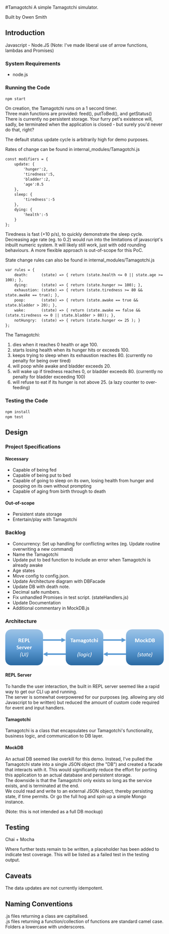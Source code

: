 #Tamagotchi
A simple Tamagotchi simulator.

Built by Owen Smith


## Introduction
Javascript - Node.JS 
(Note: I've made liberal use of arrow functions, lambdas and Promises)



### System Requirements
- node.js

### Running the Code

`npm start`

On creation, the Tamagotchi runs on a 1 second timer.   
Three main functions are provided: feed(), putToBed(), and getStatus()  
There is currently no persistent storage. Your furry pet's existence will, sadly, be terminated when the application is closed - but surely you'd never do that, right?

The default status update cycle is arbitrarily high for demo purposes.

Rates of change can be found in internal_modules/Tamagotchi.js
```
const modifiers = {
	update: {
		'hunger':2,
		'tiredness':5,
		'bladder':2,
		'age':0.5
	},
	sleep: {
		'tiredness':-5
	},
	dying: {
		'health':-5
	}
};
```

Tiredness is fast (+10 p/s), to quickly demonstrate the sleep cycle.  
Decreasing age rate (eg. to 0.2) would run into the limitations of javascript's inbuilt numeric system. It will likely still work, just with odd rounding behaviours. A more flexible approach is out-of-scope for this PoC.


State change rules can also be found in internal_modules/Tamagotchi.js
```
var rules = {
	death: 		(state) => { return (state.health <= 0 || state.age >= 100); },
	dying: 		(state) => { return (state.hunger >= 100); },
	exhaustion: (state) => { return (state.tiredness >= 80 && state.awake == true); },
	poop: 		(state) => { return (state.awake == true && state.bladder > 20); },
	wake: 		(state) => { return (state.awake == false && (state.tiredness <= 0 || state.bladder > 80)); },
	notHungry:	(state) => { return (state.hunger <= 25 ); }
};
```

The Tamagotchi:
1) dies when it reaches 0 health or age 100.  
2) starts losing health when its hunger hits or exceeds 100.  
3) keeps trying to sleep when its exhaustion reaches 80. (currently no penalty for being over tired)  
4) will poop while awake and bladder exceeds 20.   
5) will wake up if tiredness reaches 0, or bladder exceeds 80. (currently no penalty for bladder exceeding 100)  
6) will refuse to eat if its hunger is not above 25. (a lazy counter to over-feeding)  



### Testing the Code

```
npm install
npm test
```

## Design

### Project Specifications
#### Necessary
- Capable of being fed
- Capable of being put to bed
- Capable of going to sleep on its own, losing health from hunger and pooping on its own without prompting
- Capable of aging from birth through to death

#### Out-of-scope
- Persistent state storage
- Entertain/play with Tamagotchi

### Backlog
- Concurrency: Set up handling for conflicting writes (eg. Update routine overwriting a new command)
- Name the Tamagotchi
- Update put to bed function to include an error when Tamagotchi is already awake
- Age states
- Move config to config.json.
- Update Architecture diagram with DBFacade
- Update DB with death note.
- Decimal safe numbers.
- Fix unhandled Promises in test script.  (stateHandlers.js)
- Update Documentation
- Additional commentary in MockDB.js


### Architecture
![Architecture](/doc_assets/architecture.png)


#### REPL Server
To handle the user interaction, the built in REPL server seemed like a rapid way to get our CLI up and running.  
The server is somewhat overpowered for our purposes (eg. allowing any old Javascript to be written) but reduced the amount of custom code required for event and input handlers.

#### Tamagotchi
Tamagotchi is a class that encapsulates our Tamagotchi's functionality, business logic, and communication to DB layer.  

#### MockDB
An actual DB seemed like overkill for this demo. Instead, I've pulled the Tamagotchi state into a single JSON object (the "DB") and created a facade that interacts with it. This would significantly reduce the effort for porting this application to an actual database and persistent storage.  
The downside is that the Tamagotchi only exists so long as the service exists, and is terminated at the end.   
We could read and write to an external JSON object, thereby persisting state, if time permits. Or go the full hog and spin up a simple Mongo instance.   
  
(Note: this is not intended as a full DB mockup)  

## Testing
Chai + Mocha  

Where further tests remain to be written, a placeholder has been added to indicate test coverage. This will be listed as a failed test in the testing output.

## Caveats
The data updates are not currently idempotent.   

## Naming Conventions
.js files returning a class are capitalised.  
.js files returning a function/collection of functions are standard camel case.  
Folders a lowercase with underscores.  
